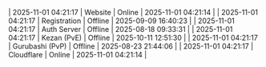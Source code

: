 | 2025-11-01 04:21:17 | Website | Online | 2025-11-01 04:21:14 |
| 2025-11-01 04:21:17 | Registration | Offline | 2025-09-09 16:40:23 |
| 2025-11-01 04:21:17 | Auth Server | Offline | 2025-08-18 09:33:31 |
| 2025-11-01 04:21:17 | Kezan (PvE) | Offline | 2025-10-11 12:51:30 |
| 2025-11-01 04:21:17 | Gurubashi (PvP) | Offline | 2025-08-23 21:44:06 |
| 2025-11-01 04:21:17 | Cloudflare | Online | 2025-11-01 04:21:14 |
